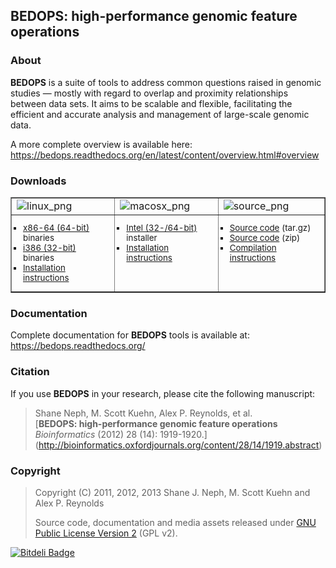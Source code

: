 ## BEDOPS: high-performance genomic feature operations ##

<!-- <img src="http://bedops.readthedocs.org/en/latest/_static/logo_with_label_v2.png" align="right" style="max-width:33%" /> -->

### About ###

**BEDOPS** is a suite of tools to address common questions raised in genomic studies — mostly with regard to overlap and proximity relationships between data sets. It aims to be scalable and flexible, facilitating the efficient and accurate analysis and management of large-scale genomic data. 

A more complete overview is available here: <a href="https://bedops.readthedocs.org/en/latest/content/overview.html#overview">https://bedops.readthedocs.org/en/latest/content/overview.html#overview</a>

### Downloads ###

<table border="1">
<colgroup>
<col width="33%">
<col width="33%">
<col width="34%">
</colgroup>
<tbody valign="top">
<tr class="row-odd">
<td><img alt="linux_png" src="https://bedops.readthedocs.org/en/latest/_images/linux.png"></td>
<td><img alt="macosx_png" src="https://bedops.readthedocs.org/en/latest/_images/macosx.png"></td>
<td><img alt="source_png" src="https://bedops.readthedocs.org/en/latest/_images/source.png"></td>
</tr>
<tr class="row-even"><td><ul style="list-style-type:square; font-size:smaller; margin:10px; padding:0;">
<li><a href="https://github.com/bedops/bedops/releases/download/v2.3.0/bedops_linux_x86_64-v2.3.0.tar.bz2">x86-64 (64-bit)</a> binaries</li>
<li><a href="https://github.com/bedops/bedops/releases/download/v2.3.0/bedops_linux_i386-v2.3.0.tar.bz2">i386 (32-bit)</a> binaries</li>
<li><a href="http://bedops.readthedocs.org/en/latest/content/installation.html#linux">Installation instructions</a></li>
</ul></td>
<td><ul style="list-style-type:square; font-size:smaller; margin:10px; padding:0;">
<li><a href="https://github.com/bedops/bedops/releases/download/v2.3.0/BEDOPS.2.3.0.mpkg.zip">Intel (32-/64-bit)</a> installer</li>
<li><a href="http://bedops.readthedocs.org/en/latest/content/installation.html#mac-os-x">Installation instructions</a></li>
</ul></td>
<td><ul style="list-style-type:square; font-size:smaller; margin:10px; padding:0;">
<li><a href="https://github.com/bedops/bedops/archive/v2.3.0.tar.gz">Source code</a> (tar.gz)</li>
<li><a href="https://github.com/bedops/bedops/archive/v2.3.0.zip">Source code</a> (zip)</li>
<li><a href="http://bedops.readthedocs.org/en/latest/content/installation.html#installation-via-source-code">Compilation instructions</a></li>
</ul></td>
</tr>
</tbody>
</table>

### Documentation ###

Complete documentation for **BEDOPS** tools is available at: <a href="https://bedops.readthedocs.org/en/latest/index.html">https://bedops.readthedocs.org/</a>

### Citation ###

If you use **BEDOPS** in your research, please cite the following manuscript:

> Shane Neph, M. Scott Kuehn, Alex P. Reynolds, et al.  
> [**BEDOPS: high-performance genomic feature operations**  
> *Bioinformatics* (2012) 28 (14): 1919-1920.] (http://bioinformatics.oxfordjournals.org/content/28/14/1919.abstract)

### Copyright ###

> Copyright (C) 2011, 2012, 2013 Shane J. Neph, M. Scott Kuehn and Alex P. Reynolds
>
> Source code, documentation and media assets released under <a href="https://github.com/bedops/bedops/blob/master/LICENSE">GNU Public License Version 2</a> (GPL v2).


[![Bitdeli Badge](https://d2weczhvl823v0.cloudfront.net/bedops/bedops/trend.png)](https://bitdeli.com/free "Bitdeli Badge")

